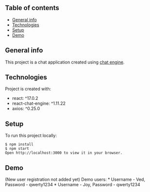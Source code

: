 ## Table of contents
* [General info](#general-info)
* [Technologies](#technologies)
* [Setup](#setup)
* [Demo](#demo)

## General info
This project is a chat application created using [chat engine](https://chatengine.io/).

## Technologies
Project is created with:
* react: ^17.0.2
* react-chat-engine: ^1.11.22
* axios: ^0.25.0
	
## Setup
To run this project locally:

```
$ npm install
$ npm start
Open http://localhost:3000 to view it in your browser.
```

## Demo
(New user registration not added yet)
Demo users:
    * Username - Ved, Password - qwerty1234
    * Username - Joy, Password - qwerty1234

